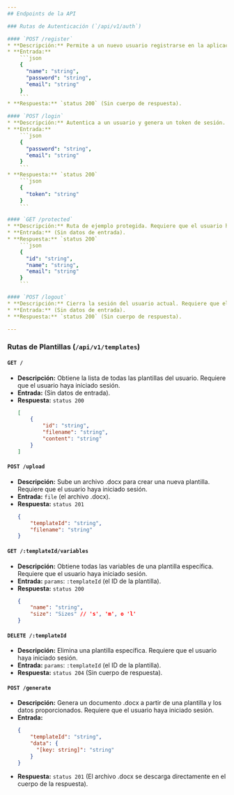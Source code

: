 ```yaml
---
## Endpoints de la API

### Rutas de Autenticación (`/api/v1/auth`)

#### `POST /register`
* **Descripción:** Permite a un nuevo usuario registrarse en la aplicación.
* **Entrada:**
    ```json
    {
      "name": "string",
      "password": "string",
      "email": "string"
    }
    ```
* **Respuesta:** `status 200` (Sin cuerpo de respuesta).

#### `POST /login`
* **Descripción:** Autentica a un usuario y genera un token de sesión.
* **Entrada:**
    ```json
    {
      "password": "string",
      "email": "string"
    }
    ```
* **Respuesta:** `status 200`
    ```json
    {
      "token": "string"
    }
    ```

#### `GET /protected`
* **Descripción:** Ruta de ejemplo protegida. Requiere que el usuario haya iniciado sesión.
* **Entrada:** (Sin datos de entrada).
* **Respuesta:** `status 200`
    ```json
    {
      "id": "string",
      "name": "string",
      "email": "string"
    }
    ```

#### `POST /logout`
* **Descripción:** Cierra la sesión del usuario actual. Requiere que el usuario haya iniciado sesión.
* **Entrada:** (Sin datos de entrada).
* **Respuesta:** `status 200` (Sin cuerpo de respuesta).

---
```


### Rutas de Plantillas (`/api/v1/templates`)

#### `GET /`
* **Descripción:** Obtiene la lista de todas las plantillas del usuario. Requiere que el usuario haya iniciado sesión.
* **Entrada:** (Sin datos de entrada).
* **Respuesta:** `status 200`
    ```json
    [
        {
            "id": "string",
            "filename": "string",
            "content": "string"
        }
    ]
    ```

#### `POST /upload`
* **Descripción:** Sube un archivo .docx para crear una nueva plantilla. Requiere que el usuario haya iniciado sesión.
* **Entrada:** `file` (el archivo .docx).
* **Respuesta:** `status 201`
    ```json
    {
        "templateId": "string",
        "filename": "string"
    }
    ```

#### `GET /:templateId/variables`
* **Descripción:** Obtiene todas las variables de una plantilla específica. Requiere que el usuario haya iniciado sesión.
* **Entrada:** `params`: `:templateId` (el ID de la plantilla).
* **Respuesta:** `status 200`
    ```json
    {
        "name": "string",
        "size": "Sizes" // 's', 'm', o 'l'
    }
    ```

#### `DELETE /:templateId`
* **Descripción:** Elimina una plantilla específica. Requiere que el usuario haya iniciado sesión.
* **Entrada:** `params`: `:templateId` (el ID de la plantilla).
* **Respuesta:** `status 204` (Sin cuerpo de respuesta).

#### `POST /generate`
* **Descripción:** Genera un documento .docx a partir de una plantilla y los datos proporcionados. Requiere que el usuario haya iniciado sesión.
* **Entrada:**
    ```json
    {
        "templateId": "string",
        "data": { 
          "[key: string]": "string"
        }
    }
    ```
* **Respuesta:** `status 201` (El archivo .docx se descarga directamente en el cuerpo de la respuesta).
